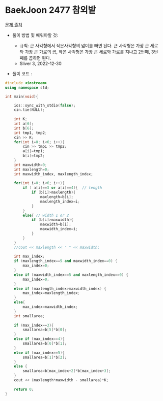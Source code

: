 # BaekJoon 2477 참외밭

[문제 출처](https://www.acmicpc.net/problem/2477)  

* 풀이 방법 및 배워야할 것: 

   * 규칙: 큰 사각형에서 작은사각형의 넒이를 빼면 된다. 큰 사각형은 가장 큰 세로와 가장 큰 가로의 곱, 작은 사각형은 가장 큰 세로와 가로를 지나고 2번째, 3번째를 곱하면 된다.
   * Sliver 3, 2022-12-30
* 풀이 코드 :
```cpp
#include <iostream>
using namespace std;

int main(void){

    ios::sync_with_stdio(false);
	cin.tie(NULL);
	
    int K;
	int a[6];
	int b[6];
	int tmp1, tmp2;
	cin >> K;
	for(int i=0; i<6; i++){
		cin >> tmp1 >> tmp2;
		a[i]=tmp1;
		b[i]=tmp2;
    }
	int maxwidth=0;
	int maxlength=0;
	int maxwidth_index, maxlength_index;
	
	for(int i=0; i<6; i++){
		if ( a[i]==3 or a[i]==4){  // length
			if (b[i]>maxlength){
				maxlength=b[i];
				maxlength_index=i;
			}
		}
		else{ // width 1 or 2
			if (b[i]>maxwidth){
				maxwidth=b[i];
				maxwidth_index=i;
			}
		}
    }
	//cout << maxlength << " " << maxwidth;
	
	int max_index;
	if (maxlength_index==5 and maxwidth_index==0) {
		max_index=0;
	}
	else if (maxwidth_index==5 and maxlength_index==0) {
		max_index=0;
	}
	else if (maxlength_index>maxwidth_index) {
		max_index=maxlength_index;
	}
	else{
		max_index=maxwidth_index;
	}
	int smallarea;
	
	if (max_index==3){
		smallarea=b[5]*b[0];
	}
	else if (max_index==4){
		smallarea=b[0]*b[1];
	}
	else if (max_index==5){
		smallarea=b[1]*b[2];
	}
	else {
		smallarea=b[max_index+2]*b[max_index+3];
	}
	cout << (maxlength*maxwidth - smallarea)*K;
	
	return 0;
}
```
